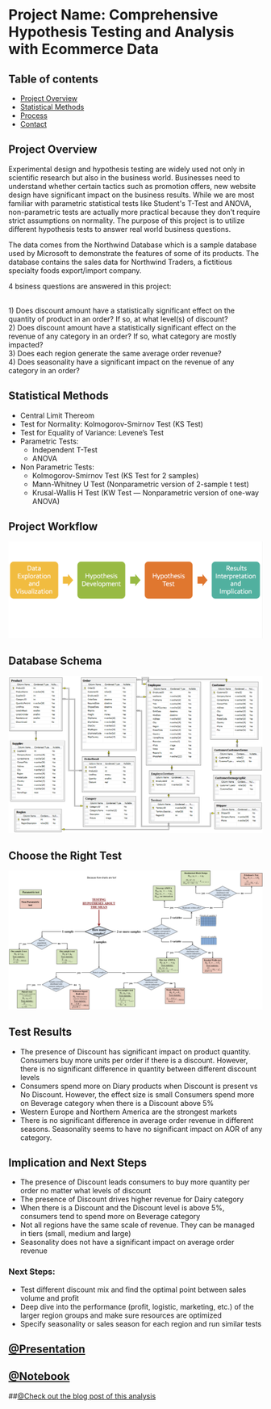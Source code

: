 # Project Name: Comprehensive Hypothesis Testing and Analysis with Ecommerce Data


## Table of contents
* [Project Overview](#project-overview)
* [Statistical Methods](#statistical-methods)
* [Process](#process)
* [Contact](#contact)

## Project Overview
Experimental design and hypothesis testing are widely used not only in scientific research but also in the business world. Businesses need to understand whether certain tactics such as promotion offers, new website design have significant impact on the business results. While we are most familiar with parametric statistical tests like Student's T-Test and ANOVA, non-parametric tests are actually more practical because they don't require strict assumptions on normality. The purpose of this project is to utilize different hypothesis tests to answer real world business questions. 

The data comes from the Northwind Database which is a sample database used by Microsoft to demonstrate the features of some of its products. The database contains the sales data for Northwind Traders, a fictitious specialty foods export/import company.

4 bsiness questions are answered in this project:


<br>1) Does discount amount have a statistically significant effect on the quantity of product in an order? If so, at what level(s) of discount?
<br>2) Does discount amount have a statistically significant effect on the revenue of any category in an order? If so, what category are mostly impacted? 
<br>3) Does each region generate the same average order revenue? 
<br>4) Does seasonality have a significant impact on the revenue of any category in an order?


## Statistical Methods

* Central Limit Thereom
* Test for Normality: Kolmogorov-Smirnov Test (KS Test)
* Test for Equality of Variance:  Levene’s Test
* Parametric Tests: 
	- Independent T-Test
	- ANOVA
* Non Parametric Tests: 
	- Kolmogorov-Smirnov Test (KS Test for 2 samples)
	- Mann-Whitney U Test (Nonparametric version of 2-sample t test)
	- Krusal-Wallis H Test (KW Test — Nonparametric version of one-way ANOVA)


## Project Workflow

![process](./images/process.png)

## Database Schema

![Database Schema](./images/Northwind_ERD_updated.png)

## Choose the Right Test

![Choose the right test](./images/hypothesistests.png)

## Test Results

- The presence of Discount has significant impact on product quantity. Consumers buy more units per order if there is a discount. 
However, there is no significant difference in quantity between different discount levels
- Consumers spend more on Diary products when Discount is present vs No Discount. However, the effect size is small
Consumers spend more on Beverage category when there is a Discount above 5%
- Western Europe and Northern America are the strongest markets
- There is no significant difference in average order revenue in different seasons. Seasonality seems to have no significant impact on AOR of any category. 

## Implication and Next Steps

- The presence of Discount leads consumers to buy more quantity per order no matter what levels of discount
- The presence of Discount drives higher revenue for Dairy category
- When there is a Discount and the Discount level is above 5%, consumers tend to spend more on Beverage category
- Not all regions have the same scale of revenue. They can be managed in tiers (small, medium and large)
- Seasonality does not have a significant impact on average order revenue

### Next Steps:
- Test different discount mix and find the optimal point between sales volume and profit
- Deep dive into the performance (profit, logistic, marketing, etc.) of the larger region groups and make sure resources are optimized 
- Specify seasonality or sales season for each region and run similar tests

## [@Presentation](https://github.com/bonniema/HypothesisTesting-NorthwindEcommerce/blob/master/HypothesisTesting_Project_Presentation.pptx)

## [@Notebook](https://github.com/bonniema/HypothesisTesting-NorthwindEcommerce/blob/master/HypothesisTesting_Project.ipynb)

##[@Check out the blog post of this analysis](https://towardsdatascience.com/non-parametric-tests-in-hypothesis-testing-138d585c3548)

